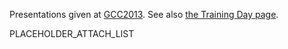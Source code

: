 Presentations given at [GCC2013](/events/gcc2013/).  See also [the Training Day page](/events/gcc2013/training-day/).

PLACEHOLDER_ATTACH_LIST
